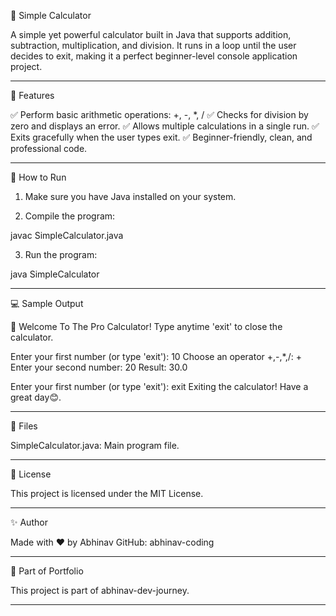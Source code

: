 🔢 Simple Calculator

  

A simple yet powerful calculator built in Java that supports addition, subtraction, multiplication, and division. It runs in a loop until the user decides to exit, making it a perfect beginner-level console application project.


---

📜 Features

✅ Perform basic arithmetic operations: +, -, *, /
✅ Checks for division by zero and displays an error.
✅ Allows multiple calculations in a single run.
✅ Exits gracefully when the user types exit.
✅ Beginner-friendly, clean, and professional code.


---

🚀 How to Run

1. Make sure you have Java installed on your system.


2. Compile the program:

javac SimpleCalculator.java


3. Run the program:

java SimpleCalculator




---

💻 Sample Output

🔢 Welcome To The Pro Calculator!
Type anytime 'exit' to close the calculator.

Enter your first number (or type 'exit'): 10
Choose an operator +,-,*,/: +
Enter your second number: 20
Result: 30.0

Enter your first number (or type 'exit'): exit
Exiting the calculator! Have a great day😊.


---

📂 Files

SimpleCalculator.java: Main program file.



---

📝 License

This project is licensed under the MIT License.


---

✨ Author

Made with ❤️ by Abhinav
GitHub: abhinav-coding


---

📌 Part of Portfolio

This project is part of abhinav-dev-journey.


---

